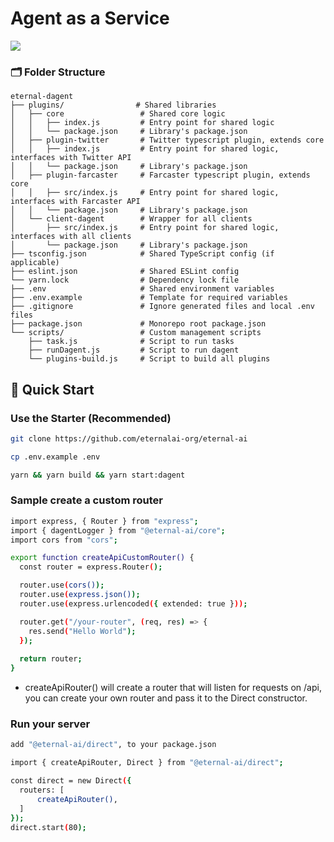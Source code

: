# Agent as a Service

<span style="display: flex">
    <img src="https://s2.coinmarketcap.com/static/img/coins/64x64/31401.png" />
</span>

### 🗂️ Folder Structure
```plaintext
eternal-dagent
├── plugins/                # Shared libraries
│   ├── core                 # Shared core logic
│   │   ├── index.js         # Entry point for shared logic
│   │   └── package.json     # Library's package.json
│   ├── plugin-twitter       # Twitter typescript plugin, extends core
│   │   ├── index.js         # Entry point for shared logic, interfaces with Twitter API
│   │   └── package.json     # Library's package.json
│   ├── plugin-farcaster     # Farcaster typescript plugin, extends core
│   │   ├── src/index.js     # Entry point for shared logic, interfaces with Farcaster API
│   │   └── package.json     # Library's package.json
│   └── client-dagent        # Wrapper for all clients
│       ├── src/index.js     # Entry point for shared logic, interfaces with all clients
│       └── package.json     # Library's package.json
├── tsconfig.json            # Shared TypeScript config (if applicable)
├── eslint.json              # Shared ESLint config
└── yarn.lock                # Dependency lock file
├── .env                     # Shared environment variables
├── .env.example             # Template for required variables
├── .gitignore               # Ignore generated files and local .env files
├── package.json             # Monorepo root package.json
└── scripts/                 # Custom management scripts
    ├── task.js              # Script to run tasks
    ├── runDagent.js         # Script to run dagent
    └── plugins-build.js     # Script to build all plugins
```

## 🚀 Quick Start

### Use the Starter (Recommended)

```bash
git clone https://github.com/eternalai-org/eternal-ai

cp .env.example .env

yarn && yarn build && yarn start:dagent
```

### Sample create a custom router

```bash
import express, { Router } from "express";
import { dagentLogger } from "@eternal-ai/core";
import cors from "cors";

export function createApiCustomRouter() {
  const router = express.Router();

  router.use(cors());
  router.use(express.json());
  router.use(express.urlencoded({ extended: true }));

  router.get("/your-router", (req, res) => {
    res.send("Hello World");
  });
  
  return router;
}
```
* createApiRouter() will create a router that will listen for requests on /api,
  you can create your own router and pass it to the Direct constructor.

### Run your server

```bash
add "@eternal-ai/direct", to your package.json

import { createApiRouter, Direct } from "@eternal-ai/direct";

const direct = new Direct({
  routers: [
      createApiRouter(),
  ]
});
direct.start(80);
```